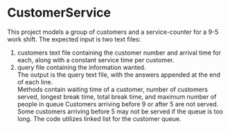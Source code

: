 # CustomerService
This project models a group of customers and a service-counter for a 9-5 work shift.
The expected input is two text files: 
1. customers text file containing the customer number and arrival time for each, along with a constant service time per customer.
2. query file containing the information wanted.\
The output is the query text file, with the answers appended at the end of each line.\
Methods contain waiting time of a customer, number of customers served, longest break time, total break time, and maximum number of people in queue
Customers arriving before 9 or after 5 are not served. Some customers arriving before 5 may not be served if the queue is too long.
The code utilizes linked list for the customer queue.
